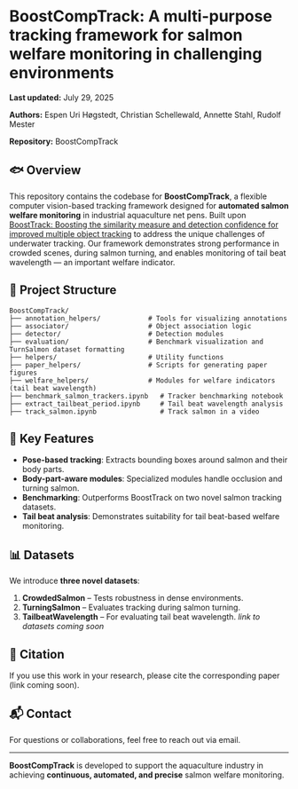 # BoostCompTrack: A multi-purpose tracking framework for salmon welfare monitoring in challenging environments

**Last updated:** July 29, 2025  

**Authors:** Espen Uri Høgstedt, Christian Schellewald, Annette Stahl, Rudolf Mester

**Repository:** BoostCompTrack

## 🐟 Overview

This repository contains the codebase for **BoostCompTrack**, a flexible computer vision-based tracking framework designed for **automated salmon welfare monitoring** in industrial aquaculture net pens.
Built upon [BoostTrack: Boosting the similarity measure and detection confidence for improved multiple object tracking](https://link.springer.com/article/10.1007/s00138-024-01531-5) to address the unique challenges of underwater tracking. 
Our framework demonstrates strong performance in crowded scenes, during salmon turning, and enables monitoring of tail beat wavelength — an important welfare indicator.

## 📂 Project Structure

```
BoostCompTrack/
├── annotation_helpers/            # Tools for visualizing annotations
├── associator/                    # Object association logic
├── detector/                      # Detection modules
├── evaluation/                    # Benchmark visualization and TurnSalmon dataset formatting
├── helpers/                       # Utility functions
├── paper_helpers/                 # Scripts for generating paper figures
├── welfare_helpers/               # Modules for welfare indicators (tail beat wavelength)
├── benchmark_salmon_trackers.ipynb   # Tracker benchmarking notebook
├── extract_tailbeat_period.ipynb     # Tail beat wavelength analysis
├── track_salmon.ipynb                # Track salmon in a video
```

## 🧠 Key Features

- **Pose-based tracking**: Extracts bounding boxes around salmon and their body parts.
- **Body-part-aware modules**: Specialized modules handle occlusion and turning salmon.
- **Benchmarking**: Outperforms BoostTrack on two novel salmon tracking datasets.
- **Tail beat analysis**: Demonstrates suitability for tail beat-based welfare monitoring.

## 📊 Datasets

We introduce **three novel datasets**:
1. **CrowdedSalmon** – Tests robustness in dense environments.
2. **TurningSalmon** – Evaluates tracking during salmon turning.
3. **TailbeatWavelength** – For evaluating tail beat wavelength.
*link to datasets coming soon*


## 📄 Citation

If you use this work in your research, please cite the corresponding paper (link coming soon).

## 📬 Contact

For questions or collaborations, feel free to reach out via email.

---

**BoostCompTrack** is developed to support the aquaculture industry in achieving **continuous, automated, and precise** salmon welfare monitoring.
